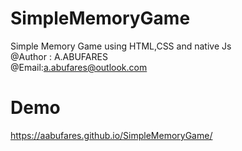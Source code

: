 # SimpleMemoryGame
Simple Memory Game using HTML,CSS and native Js <br />
 @Author : A.ABUFARES <br />
 @Email:a.abufares@outlook.com <br />
 
 # Demo <br />
 https://aabufares.github.io/SimpleMemoryGame/

 
